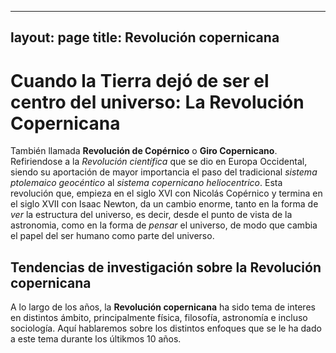 
---
layout: page
title:  Revolución copernicana 
---

# Cuando la Tierra dejó de ser el centro del universo: La Revolución Copernicana

También llamada **Revolución de Copérnico** o **Giro Copernicano**. Refiriendose a la *Revolución científica* que se dio en Europa Occidental, siendo su aportación de mayor importancia el paso del tradicional  *sistema ptolemaico geocéntico* al *sistema copernicano heliocentrico*.
Esta revolución que, empieza en el siglo XVI con Nicolás Copérnico y termina en el siglo XVII con Isaac Newton, da un cambio enorme, tanto en la forma de *ver* la estructura del universo, es decir, desde el punto de vista  de la astronomia, como en la forma de *pensar* el universo, de modo que cambia el papel del ser humano como parte del universo.

## Tendencias de investigación sobre la Revolución copernicana

A lo largo de los años, la **Revolución copernicana** ha sido tema de interes en distintos ámbito, principalmente física, filosofía, astronomía e incluso sociología.  Aquí hablaremos sobre los distintos enfoques que se le ha dado a este tema  durante los últikmos 10 años.
